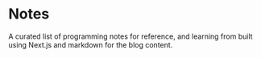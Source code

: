 # Notes

A curated list of programming notes for reference, and learning from built using Next.js and markdown for the blog content.
